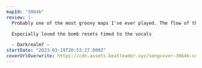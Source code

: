 ```yaml
---
mapId: "30b4b"
review: |-
  Probably one of the most groovy maps I've ever played. The flow of this map is incredibly well executed and I found myself dancing like a madman by the end

  Especially loved the bomb resets timed to the vocals

  - Darkrealm7 -
startDate: "2023-03-19T20:53:27.000Z"
coverUrlOverwrite: https://cdn.assets.beatleader.xyz/songcover-30b4b-cover.png
---
```


